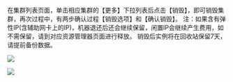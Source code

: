 
在集群列表页面，单击相应集群的【更多】下拉列表后点击【销毁】，即可销毁集群，再次过程中，有两步确认过程【销毁选项】和【确认销毁】。
注：如果含有弹性IP(含辅助网卡上的IP)，机器退还后还会继续保留，闲置IP会继续产生费用，如不需保留，请到对应资源管理器页面进行释放。
销毁后实例将在回收站保留7天，请提前备份数据。

![](https://main.qcloudimg.com/raw/0d38e5b0f627d0f3ebaa5c4599311142.png)

![](https://main.qcloudimg.com/raw/1691b713ef555a0275911d30fb7ce989.png)
